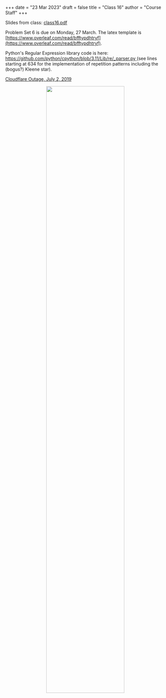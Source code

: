 +++
date = "23 Mar 2023"
draft = false
title = "Class 16"
author = "Course Staff"
+++

Slides from class: [class16.pdf](https://www.dropbox.com/s/h31y0k91iektktb/class16.pdf?dl=0)

Problem Set 6 is due on Monday, 27 March. The latex template is [https://www.overleaf.com/read/bfftypdhtryf](https://www.overleaf.com/read/bfftypdhtryf).

Python's Regular Expression library code is here: [https://github.com/python/cpython/blob/3.11/Lib/re/_parser.py
](https://github.com/python/cpython/blob/3.11/Lib/re/_parser.py) (see lines starting at 634 for the implementation of repetition patterns including the (bogus?) Kleene star).

[Cloudflare Outage, July 2, 2019](https://blog.cloudflare.com/details-of-the-cloudflare-outage-on-july-2-2019/)

<center>
<a href="https://xkcd.com/208/"><img src="https://imgs.xkcd.com/comics/regular_expressions.png" width=70%></a>
</center>